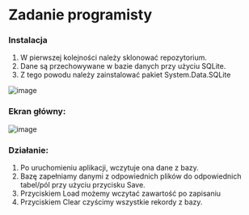 # Zadanie programisty

### Instalacja
  1. W pierwszej kolejności należy sklonować repozytorium. <br>
  2. Dane są przechowywane w bazie danych przy użyciu SQLite. <br>  
  3. Z tego powodu należy zainstalować pakiet System.Data.SQLite <br>
  
  ![image](https://github.com/Markson-bit/ZadanieProgramisty/assets/88060437/48742cc5-2208-44b2-95eb-2cbcefacba9a)<br>
  


### Ekran główny:
![image](https://github.com/Markson-bit/ZadanieProgramisty/assets/88060437/aeb5ff9e-d25d-4e92-a67c-9f738d08dcb1)



   
### Działanie:
  1. Po uruchomieniu aplikacji, wczytuje ona dane z bazy.
  2. Bazę zapełniamy danymi z odpowiednich plików do odpowiednich tabel/pól przy użyciu przycisku Save.
  3. Przyciskiem Load możemy wczytać zawartość po zapisaniu
  4. Przyciskiem Clear czyścimy wszystkie rekordy z bazy.
  



